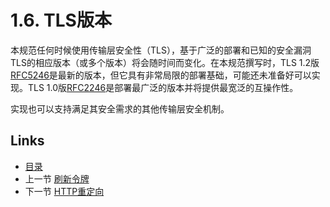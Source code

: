 1.6. TLS版本
================
本规范任何时候使用传输层安全性（TLS），基于广泛的部署和已知的安全漏洞TLS的相应版本（或多个版本）将会随时间而变化。在本规范撰写时，TLS 1.2版[RFC5246][RFC5246]是最新的版本，但它具有非常局限的部署基础，可能还未准备好可以实现。TLS 1.0版[RFC2246][RFC2246]是部署最广泛的版本并将提供最宽泛的互操作性。

实现也可以支持满足其安全需求的其他传输层安全机制。

[RFC5246]: http://tools.ietf.org/html/rfc5246 "传输层安全（TLS）协议1.2版"
[RFC2246]: http://tools.ietf.org/html/rfc2246 "TLS协议1.0版"

## Links

* [目录](../TableofContents.md)
* 上一节 [刷新令牌](1.5.md)
* 下一节 [HTTP重定向](1.7.md)
